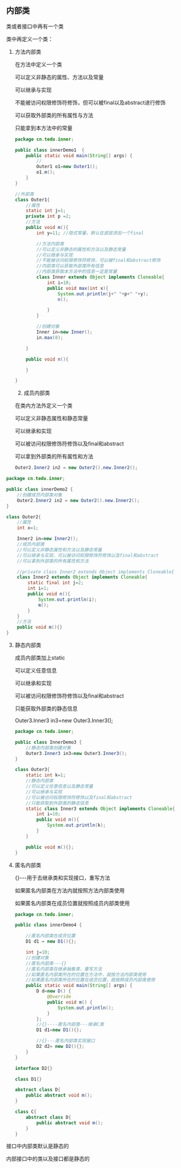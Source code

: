 ## 内部类

类或者接口中再有一个类



类中再定义一个类：

 1. 方法内部类

    在方法中定义一个类

    可以定义非静态的属性、方法以及常量

    可以继承与实现

    不能被访问权限修饰符修饰，但可以被final以及abstract进行修饰

    可以获取外部类的所有属性与方法

    只能拿到本方法中的常量

    ```java
    package cn.tedu.inner;
    
    public class innerDemo1  {
        public static void main(String[] args) {
            //
            Outer1 o1=new Outer1();
            o1.m(); 
        }
    }
    
    //外部类
    class Outer1{
        //属性
        static int j=1;
        private int p =2;
        //方法
        public void m(){
            int y=11; //隐式常量，默认在底层添加一个final
    
            //方法内部类
            //可以定义非静态的属性和方法以及静态常量
            //可以继承与实现
            //不能被访问权限修饰符修饰，可以被final和abstract修饰
            //内部类可以获取外部类所有信息
            //内部类获取本方法中的信息一定是常量
            class Inner extends Object implements Cloneable{
                int i=10;
                public void max(int x){
                    System.out.println(j+" "+p+" "+y);
                    n();
    
                }
            }
    
            //创建对象
            Inner in=new Inner();
            in.max(8);
    
        }
    
        public void n(){
    
        }
    
    }
    
    ```

    

	2. 成员内部类

    在类内方法外定义一个类

    可以定义非静态属性和静态常量

    可以继承和实现

    可以被访问权限修饰符修饰以及final和abstract

    可以拿到外部类的所有属性和方法

    ```java
    Outer2.Inner2 in2 = new Outer2().new.Inner2();
    ```

```java
package cn.tedu.inner;

public class innerDemo2 {
    //创建成员内部类对象
    Outer2.Inner2 in2 = new Outer2().new.Inner2();
}

class Outer2{
    //属性
    int x=1;

    Inner2 in=new Inner2();
    //成员内部类
    //可以定义非静态属性和方法以及静态常量
    //可以继承与实现，可以被访问权限修饰符修饰以及final和abstract
    //可以拿到外部类的所有属性和方法

    //private class Inner2 extends Object implements Cloneable{
    class Inner2 extends Object implements Cloneable{
        static final int j=2;
        int i=1;
        public void n(){
            System.out.println(i);
            m();
        }
    }
    //方法
    public void m(){}
}

```



3. 静态内部类

   成员内部类加上static

   可以定义任意信息

   可以继承和实现

   可以被访问权限修饰符修饰以及final和abstract

   只能获取外部类的静态信息

   Outer3.Inner3 in3=new Outer3.Inner3();

   ```java
   package cn.tedu.inner;
   
   public class InnerDemo3 {
       //静态内部类创建对象
       Outer3.Inner3 in3=new Outer3.Inner3();
   }
   
   class Outer3{
       static int k=1;
       //静态内部类
       //可以定义任意信息以及静态常量
       //可以继承与实现
       //可以被访问权限修饰符修饰以及final和abstract
       //只能获取到外部类的静态信息
       static class Inner3 extends Object implements Cloneable{
           int i=10;
           public void n(){
               System.out.println(k);
           }
       }
   
       public void m(){};
   }
   ```

   

4. 匿名内部类

   {}---用于去继承类和实现接口，重写方法

   如果匿名内部类在方法内就按照方法内部类使用

   如果匿名内部类在成员位置就按照成员内部类使用

   ```java
   package cn.tedu.inner;
   
   public class innerDemo4 {
   
       //匿名内部类在成员位置
       D1 d1 = new D1(){};
   
       int j=10;
       //创建对象
       //匿名内部类---{}
       //匿名内部类在继承抽象类，重写方法
       //如果匿名内部类所在的位置在方法中，就按方法内部类使用
       //如果匿名内部类所在的位置在成员位置，就按照成员内部类使用
       public static void main(String[] args) {
           D d=new D() {
               @Override
               public void m() {
                   System.out.println();
               }
           };
           //{}----匿名内部类---继承C类
           D1 d1=new D1(){};
   
           //{}---匿名内部类实现接口
           D2 d2= new D2(){};
       }
   }
   
   interface D2{}
   
   class D1{}
   
   abstract class D{
       public abstract void m();
   }
   
   class C{
       abstract class D{
           public abstract void m();
       }
   }
   ```

   

接口中内部类默认是静态的



内部接口中的类以及接口都是静态的